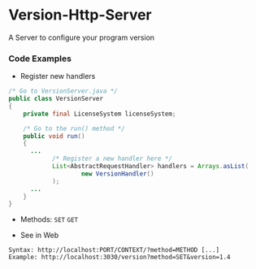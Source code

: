 # Version-Http-Server
A Server to configure your program version

### Code Examples

- Register new handlers
```java     
/* Go to VersionServer.java */
public class VersionServer
{
    private final LicenseSystem licenseSystem;

    /* Go to the run() method */
    public void run()
    {
      ...
            /* Register a new handler here */
            List<AbstractRequestHandler> handlers = Arrays.asList(
                    new VersionHandler()
            );
      ...   
    }
}
```

- Methods: 
`SET`
`GET`

- See in Web
```
Syntax: http://localhost:PORT/CONTEXT/?method=METHOD [...]
Example: http://localhost:3030/version?method=SET&version=1.4
```
